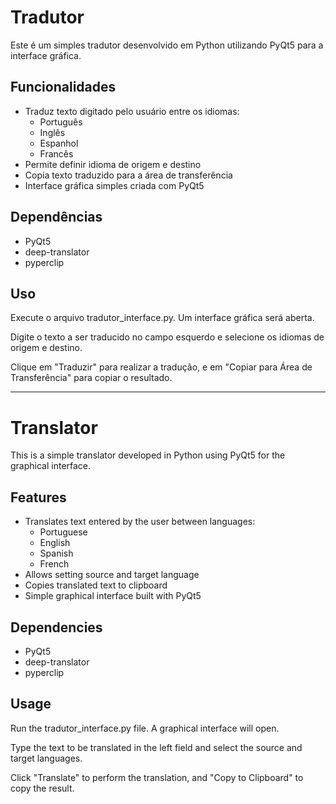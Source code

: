 

# Tradutor 

Este é um simples tradutor desenvolvido em Python utilizando PyQt5 para a interface gráfica.

## Funcionalidades

- Traduz texto digitado pelo usuário entre os idiomas:
  - Português
  - Inglês 
  - Espanhol
  - Francês
- Permite definir idioma de origem e destino
- Copia texto traduzido para a área de transferência
- Interface gráfica simples criada com PyQt5

## Dependências

- PyQt5
- deep-translator
- pyperclip

## Uso

Execute o arquivo tradutor_interface.py. Um interface gráfica será aberta. 

Digite o texto a ser traducido no campo esquerdo e selecione os idiomas de origem e destino. 

Clique em "Traduzir" para realizar a tradução, e em "Copiar para Área de Transferência" para copiar o resultado.


------
#
#
# Translator 

This is a simple translator developed in Python using PyQt5 for the graphical interface. 

## Features

- Translates text entered by the user between languages:
  - Portuguese
  - English
  - Spanish
  - French
- Allows setting source and target language
- Copies translated text to clipboard
- Simple graphical interface built with PyQt5

## Dependencies

- PyQt5
- deep-translator
- pyperclip

## Usage

Run the tradutor_interface.py file. A graphical interface will open.

Type the text to be translated in the left field and select the source and target languages.

Click "Translate" to perform the translation, and "Copy to Clipboard" to copy the result.

